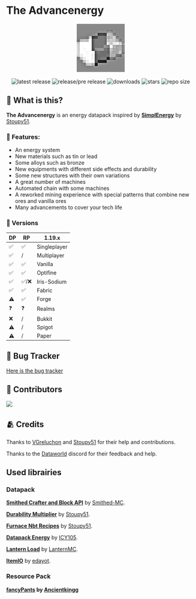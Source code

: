 # The Advancenergy

<div align="center">

<img src="./Datapack/pack.png" width="128px"></img>

![latest release](https://img.shields.io/github/v/release/LTHCTheMaster/The-Advancenergy?color=green&label=Latest%20Release) ![release/pre release](https://img.shields.io/github/v/release/LTHCTheMaster/The-Advancenergy?include_prereleases&color=green&label=Current%20Release%20or%20Pre%20Release) ![downloads](https://img.shields.io/github/downloads/LTHCTheMaster/The-Advancenergy/total?color=cyan) ![stars](https://img.shields.io/github/stars/LTHCTheMaster/The-Advancenergy?color=gold) ![repo size](https://img.shields.io/github/repo-size/LTHCTheMaster/The-Advancenergy?color=gold)

</div>

## 🤔 What is this?

**The Advancenergy** is an energy datapack inspired by **<a href="https://github.com/Stoupy51/SimplEnergy">SimplEnergy</a>** by <a href="https://github.com/Stoupy51">Stoupy51</a>.

### 📜 Features:

- An energy system
- New materials such as tin or lead
- Some alloys such as bronze
- New equipments with different side effects and durability
- Some new structures with their own variations
- A great number of machines
- Automated chain with some machines
- A reworked mining experience with special patterns that combine new ores and vanilla ores
- Many advancements to cover your tech life

### 💽 Versions
| DP   | RP | 1.19.x |
| --- | -- | --------------- |
| ✅   | ✅   | Singleplayer    |
| ✅   | / | Multiplayer     |
| ✅   | ✅   | Vanilla         |
| ✅   | ✅   | Optifine        |
| ✅   | ✅/❌   | Iris-Sodium     |
| ✅   | ✅   | Fabric          |
| ⚠   | ✅   | Forge           |
| ❓   | ❓   | Realms          |
| ❌   | /   | Bukkit          |
| ⚠   | /   | Spigot          |
| ⚠   | /   | Paper           |

## 🐞 Bug Tracker

<a href="https://github.com/LTHCTheMaster/The-Advancenergy/issues">Here is the bug tracker</a>

## 🤝 Contributors

<a href = "https://github.com/LTHCTheMaster/The-Advancenergy/graphs/contributors">
  <img src = "https://contrib.rocks/image?repo=LTHCTheMaster/The-Advancenergy"/>
</a>

## 🫂 Credits

Thanks to <a href="https://github.com/VGreluchon">VGreluchon</a> and <a href="https://github.com/Stoupy51">Stoupy51</a> for their help and contributions.

Thanks to the <a href="https://discord.me/dataworld">Dataworld</a> discord for their feedback and help.

## Used librairies

### Datapack

**<a href="https://github.com/Smithed-MC/Libraries">Smithed Crafter and Block API</a>** by <a href="https://github.com/Smithed-MC">Smithed-MC</a>.

**<a href="https://github.com/Stoupy51/DurabilityMultiplier">Durability Multiplier</a>** by <a href="https://github.com/Stoupy51">Stoupy51</a>.

**<a href="https://github.com/Stoupy51/FurnaceNbtRecipes">Furnace Nbt Recipes</a>** by <a href="https://github.com/Stoupy51">Stoupy51</a>.

**<a href="https://github.com/ICY105/DatapackEnergy">Datapack Energy</a>** by <a href="https://github.com/ICY105">ICY105</a>.

**<a href="https://github.com/LanternMC/load">Lantern Load</a>** by <a href="https://github.com/LanternMC">LanternMC</a>.

**<a href="https://github.com/edayot/ItemIO">ItemIO</a>** by <a href="https://github.com/edayot">edayot</a>.

### Resource Pack

**<a href="https://github.com/Ancientkingg/fancyPants">fancyPants</a> by <a href="https://github.com/Ancientkingg">Ancientkingg</a>**
